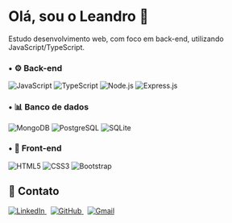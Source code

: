 <h1> Olá, sou o Leandro 👋 </h1>

<p> Estudo desenvolvimento web, com foco em back-end, utilizando JavaScript/TypeScript. </p>

<h3> • ⚙️ Back-end </h3>

<p>
  <img src="https://img.shields.io/badge/JavaScript-F7DF1E?style=flat-square&logo=javascript&logoColor=black" alt="JavaScript"/>
  <img src="https://img.shields.io/badge/TypeScript-007ACC?style=flat-square&logo=typescript&logoColor=white" alt="TypeScript"/>
  <img src="https://img.shields.io/badge/Node.js-43853D?style=flat-square&logo=node.js&logoColor=white" alt="Node.js"/>
  <img src="https://img.shields.io/badge/Express.js-404D59?style=flat-square&logo=express&logoColor=white" alt="Express.js"/>
</p>

<h3> • 📊 Banco de dados </h3>

<p>
  <img src="https://img.shields.io/badge/MongoDB-4EA94B?style=flat-square&logo=mongodb&logoColor=white" alt="MongoDB"/>
  <img src="https://img.shields.io/badge/PostgreSQL-316192?style=flat-square&logo=postgresql&logoColor=white" alt="PostgreSQL"/>
  <img src="https://img.shields.io/badge/SQLite-07405E?style=flat-square&logo=sqlite&logoColor=white" alt="SQLite"/>
</p>

<h3> • 🎨 Front-end </h3>

<p>
  <img src="https://img.shields.io/badge/HTML5-E34F26?style=flat-square&logo=html5&logoColor=white" alt="HTML5"/>
  <img src="https://img.shields.io/badge/CSS3-1572B6?style=flat-square&logo=css3&logoColor=white" alt="CSS3"/>
  <img src="https://img.shields.io/badge/Bootstrap-563D7C?style=flat-square&logo=bootstrap&logoColor=white" alt="Bootstrap"/>
</p>

<h2> 🔗 Contato </h2>

<a href="https://linkedin.com/in/leandro-hd">
  <img src="https://img.shields.io/badge/LinkedIn-0077B5?style=flat-square&logo=linkedin&logoColor=white" alt="LinkedIn"/>
</a>
&nbsp;
<a href="https://github.com/leandro-hd">
  <img src="https://img.shields.io/badge/GitHub-100000?style=flat-square&logo=github&logoColor=white" alt="GitHub"/>
</a>
&nbsp;
<a href="#">
  <img src="https://img.shields.io/badge/Gmail-D14836?style=flat-square&logo=gmail&logoColor=white" alt="Gmail"/>
</a>
